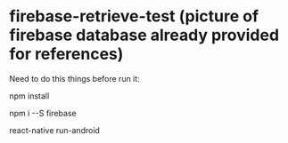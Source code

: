 # firebase-retrieve-test (picture of firebase database already provided for references)

Need to do this things before run it:

npm install

npm i --S firebase

react-native run-android

